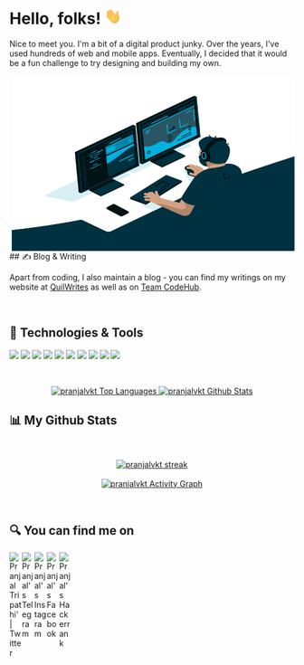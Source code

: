 
# Hello, folks! <img src="https://raw.githubusercontent.com/pranjalvkt/pranjalvkt/main/wave.gif" width="30px">

Nice to meet you.
I'm a bit of a digital product junky. Over the years, I've used hundreds of web and mobile apps. Eventually, I decided that it would be a fun challenge to try designing and building my own.


<img align="right" alt="GIF" src="https://raw.githubusercontent.com/pranjalvkt/pranjalvkt/main/code.gif" width="500" height="310" />

<br/>
## &#x270d; Blog & Writing

Apart from coding, I also maintain a blog - you can find my writings on my website at [QuilWrites](https://quillwrites.wordpress.com/) as well as on [Team CodeHub](https://teamcodehub.herokuapp.com).

<br/>

## 🔧 Technologies & Tools

![](https://img.shields.io/badge/OS-Linux-yellowgreen)
![](https://img.shields.io/badge/Editor-Atom-yellowgreen)
![](https://img.shields.io/badge/Editor-VS_Code-yellowgreen)
![](https://img.shields.io/badge/Code-Java-yellowgreen)
![](https://img.shields.io/badge/Code-Python-yellowgreen)
![](https://img.shields.io/badge/Code-Java_Script-yellowgreen)
![](https://img.shields.io/badge/Code-Dart-yellowgreen)
![](https://img.shields.io/badge/Code-Cpp-yellowgreen)
![](https://img.shields.io/badge/Shell-Bash-yellowgreen)
![](https://img.shields.io/badge/Cloud-Digital_Ocean-yellowgreen)

<br/>

<p align = "center">
    <a href="https://github.com/pranjalvkt/github-readme-stats"><img alt="pranjalvkt Top Languages" src="https://github-readme-stats.vercel.app/api/top-langs/?username=pranjalvkt&langs_count=8&count_private=true&layout=compact&theme=react&hide_border=true&bg_color=0D1117" />
    </a>
    <a href="https://github.com/pranjalvkt/github-readme-stats"><img alt="pranjalvkt Github Stats" src="https://github-readme-stats.vercel.app/api?username=pranjalvkt&show_icons=true&count_private=true&theme=react&hide_border=true&bg_color=0D1117" />
    </a>
</p>

## 📊 My Github Stats

  <br/>
  <p align = "center">
    <a href="https://github.com/pranjalvkt/github-readme-streak-stats">
        <img title="🔥 Get streak stats for your profile at git.io/streak-stats" alt="pranjalvkt streak" src="https://github-readme-streak-stats.herokuapp.com/?user=pranjalvkt&theme=black-ice&hide_border=true&stroke=0000&background=060A0CD0"/>
    </a>
  <br/>
<br/>
  <a href="https://github.com/pranjalvkt/github-readme-activity-graph"><img alt="pranjalvkt Activity Graph" src="https://activity-graph.herokuapp.com/graph?username=pranjalvkt&bg_color=0D1117&color=5BCDEC&line=5BCDEC&point=FFFFFF&hide_border=true" /></a>
  </p>
<br/>

## 🔍 You can find me on

<a href="https://twitter.com/pranjalvkt">
  <img align="left" alt="Pranjal Tripathi' | Twitter" width="22px" src="https://cdn.jsdelivr.net/npm/simple-icons@v3/icons/twitter.svg" />
</a>
<a href="https://t.me/pranjalvkt">
  <img align="left" alt="Pranjal's Telegram" width="22px" src="https://cdn.jsdelivr.net/npm/simple-icons@v3/icons/telegram.svg" />
</a>
<a href="https://www.instagram.com/pranjalvktripathi/">
  <img align="left" alt="Pranjal's Instagram" width="22px" src="https://cdn.jsdelivr.net/npm/simple-icons@v3/icons/instagram.svg" />
</a>
<a href="https://www.facebook.com/pranjalvktripathi/">
  <img align="left" alt="Pranjal's Facebook" width="22px" src="https://cdn.jsdelivr.net/npm/simple-icons@3.13.0/icons/facebook.svg" />
</a>
<a href="https://www.hackerrank.com/pranjalvkt">
  <img align="left" alt="Pranjal's Hackerrank" width="22px" src="https://cdn.jsdelivr.net/npm/simple-icons@3.13.0/icons/hackerrank.svg" />
</a>

